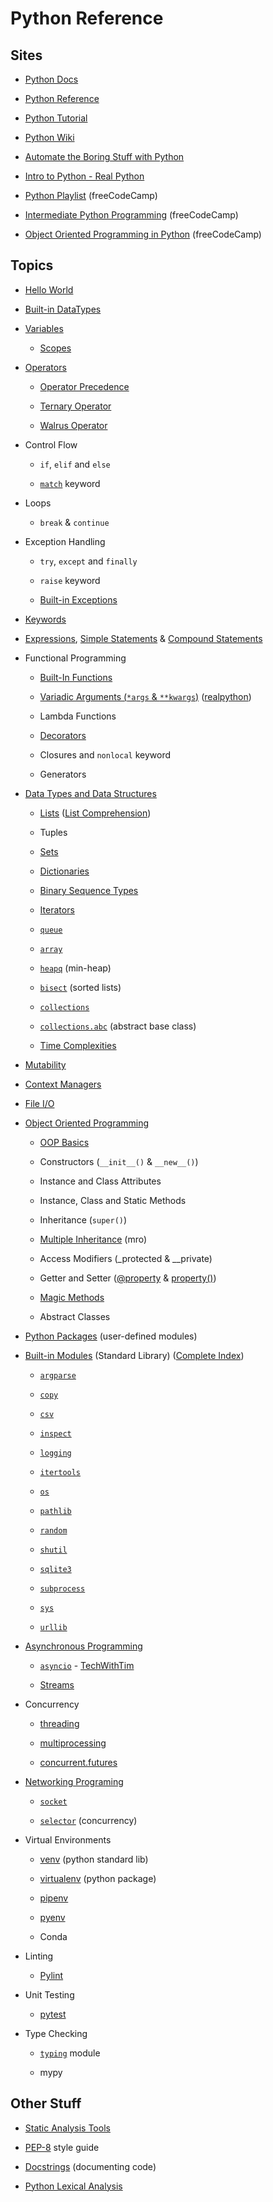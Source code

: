 # Python Reference

## Sites

- [Python Docs](https://docs.python.org/3/)

- [Python Reference](https://docs.python.org/3/reference/)

- [Python Tutorial](https://docs.python.org/3/tutorial/index.html)

- [Python Wiki](https://wiki.python.org/moin/)

- [Automate the Boring Stuff with Python](https://automatetheboringstuff.com/)

- [Intro to Python - Real Python](https://realpython.com/learning-paths/python3-introduction/)

- [Python Playlist](https://www.youtube.com/playlist?list=PLWKjhJtqVAbnqBxcdjVGgT3uVR10bzTEB) (freeCodeCamp)

- [Intermediate Python Programming](https://www.youtube.com/watch?v=HGOBQPFzWKo) (freeCodeCamp)

- [Object Oriented Programming in Python](https://www.youtube.com/watch?v=Ej_02ICOIgs) (freeCodeCamp)

## Topics

- [Hello World](https://realpython.com/interacting-with-python/)

- [Built-in DataTypes](https://docs.python.org/3/library/stdtypes.html)

- [Variables](https://realpython.com/python-variables/)

  - [Scopes](https://realpython.com/python-scope-legb-rule/)

- [Operators](https://docs.python.org/3/library/operator.html#mapping-operators-to-functions)

  - [Operator Precedence](https://docs.python.org/3/reference/expressions.html#operator-precedence)

  - [Ternary Operator](https://docs.python.org/3/reference/expressions.html#conditional-expressions)

  - [Walrus Operator](https://realpython.com/python-walrus-operator/)

- Control Flow

  - `if`, `elif` and `else`

  - [`match`](https://docs.python.org/3/reference/compound_stmts.html#the-match-statement) keyword

- Loops

  - `break` & `continue`

- Exception Handling

  - `try`, `except` and `finally`

  - `raise` keyword

  - [Built-in Exceptions](https://docs.python.org/3/library/exceptions.html#bltin-exceptions)

- [Keywords](https://realpython.com/python-keywords/#python-keywords)

- [Expressions](https://docs.python.org/3/reference/expressions.html), [Simple Statements](https://docs.python.org/3/reference/simple_stmts.html#the-assert-statement) & [Compound Statements](https://docs.python.org/3/reference/compound_stmts.html)
 

- Functional Programming

  - [Built-In Functions](https://docs.python.org/3/library/functions.html)

  - [Variadic Arguments (`*args` & `**kwargs`)](https://docs.python.org/3/tutorial/controlflow.html#more-on-defining-functions) ([realpython](https://realpython.com/python-kwargs-and-args/))

  - Lambda Functions

  - [Decorators](https://www.youtube.com/watch?v=FsAPt_9Bf3U)

  - Closures and `nonlocal` keyword

  - Generators

- [Data Types and Data Structures](https://docs.python.org/3/library/datatypes.html)

  - [Lists](https://docs.python.org/3/tutorial/datastructures.html#more-on-lists) ([List Comprehension](https://docs.python.org/3/reference/expressions.html#displays-for-lists-sets-and-dictionaries))

  - Tuples

  - [Sets](https://docs.python.org/3/library/stdtypes.html#set-types-set-frozenset)

  - [Dictionaries](https://docs.python.org/3/library/stdtypes.html#mapping-types-dict)

  - [Binary Sequence Types](https://docs.python.org/3/library/stdtypes.html#binary-sequence-types-bytes-bytearray-memoryview)

  - [Iterators](https://docs.python.org/3/library/stdtypes.html#iterator-types)

  - [`queue`](https://docs.python.org/3/library/queue.html)

  - [`array`](https://docs.python.org/3/library/array.html)

  - [`heapq`](https://docs.python.org/3/library/heapq.html#module-heapq) (min-heap)

  - [`bisect`](https://docs.python.org/3/library/bisect.html#module-bisect) (sorted lists)

  - [`collections`](https://docs.python.org/3/library/collections.html)

  - [`collections.abc`](https://docs.python.org/3/library/collections.abc.html) (abstract base class)

  - [Time Complexities](https://wiki.python.org/moin/TimeComplexity)

- [Mutability](https://medium.com/@meghamohan/mutable-and-immutable-side-of-python-c2145cf72747)

- [Context Managers](https://realpython.com/python-with-statement/)

- [File I/O](https://www.w3schools.com/python/python_ref_file.asp)

- [Object Oriented Programming](https://docs.python.org/3/reference/datamodel.html)

  - [OOP Basics](https://realpython.com/python3-object-oriented-programming/)

  - Constructors (`__init__()` & `__new__()`)

  - Instance and Class Attributes

  - Instance, Class and Static Methods

  - Inheritance (`super()`)

  - [Multiple Inheritance](https://realpython.com/python-super/) (mro)

  - Access Modifiers (\_protected & \_\_private)

  - Getter and Setter ([@property](https://docs.python.org/3/library/functions.html#property) & [property()](https://stackoverflow.com/questions/17330160/how-does-the-property-decorator-work-in-python))

  - [Magic Methods](https://docs.python.org/3/reference/datamodel.html#special-method-names)

  - Abstract Classes

- [Python Packages](https://realpython.com/python-modules-packages/#python-packages) (user-defined modules)

- [Built-in Modules](https://docs.python.org/3/library/) (Standard Library) ([Complete Index](https://docs.python.org/3/py-modindex.html))

  - [`argparse`](https://docs.python.org/3/library/argparse.html)

  - [`copy`](https://docs.python.org/3/library/copy.html)

  - [`csv`](https://docs.python.org/3/library/csv.html)

  - [`inspect`](https://docs.python.org/3/library/inspect.html)

  - [`logging`](https://docs.python.org/3/library/logging.html)

  - [`itertools`](https://docs.python.org/3/library/itertools.html)

  - [`os`](https://docs.python.org/3/library/os.html)

  - [`pathlib`](https://docs.python.org/3/library/pathlib.html)

  - [`random`](https://docs.python.org/3/library/random.html)

  - [`shutil`](https://docs.python.org/3/library/shutil.html)

  - [`sqlite3`](https://docs.python.org/3/library/sqlite3.html)

  - [`subprocess`](https://docs.python.org/3/library/subprocess.html)

  - [`sys`](https://docs.python.org/3/library/sys.html)

  - [`urllib`](https://docs.python.org/3/library/urllib.html)

- [Asynchronous Programming](https://docs.python.org/3/library/asyncio.html)

  - [`asyncio`](https://docs.python.org/3/library/asyncio-task.html#id3) - [TechWithTim](https://www.youtube.com/watch?v=t5Bo1Je9EmE)

  - [Streams](https://docs.python.org/3/library/asyncio-stream.html)

- Concurrency

  - [threading](https://docs.python.org/3/library/threading.html)

  - [multiprocessing](https://docs.python.org/3/library/multiprocessing.html)

  - [concurrent.futures](https://docs.python.org/3/library/concurrent.futures.html#module-concurrent.futures)

- [Networking Programing](https://docs.python.org/3/library/ipc.html)

  - [`socket`](https://realpython.com/python-sockets/)

  - [`selector`](https://docs.python.org/3/library/selectors.html) (concurrency)

- Virtual Environments

  - [venv](https://docs.python.org/3/library/venv.html) (python standard lib)

  - [virtualenv](https://virtualenv.pypa.io/en/latest/) (python package)

  - [pipenv](https://realpython.com/pipenv-guide/)

  - [pyenv](https://github.com/pyenv/pyenv)

  - Conda

- Linting

  - [Pylint](https://pylint.pycqa.org/en/latest/)

- Unit Testing
  - [pytest](https://docs.pytest.org/en/7.1.x/)

- Type Checking

  - [`typing`](https://docs.python.org/3/library/typing.html) module

  - mypy

## Other Stuff

- [Static Analysis Tools](https://luminousmen.com/post/python-static-analysis-tools)

- [PEP-8](https://www.python.org/dev/peps/pep-0008/) style guide

- [Docstrings](https://realpython.com/documenting-python-code/) (documenting code)

- [Python Lexical Analysis](https://docs.python.org/3/reference/lexical_analysis.html)